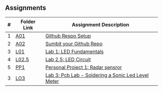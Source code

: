 ## Assignments

|  #  | Folder Link | Assignment Description |
| :-: | ----------- | ---------------------- |
|  1  | [A01](./A01/README.md)     | [Github Respo Setup](./A01/README.md)|
|  2  | [A02](./A02/README.md)     | [Sumbit your Github Repo](./A02/README.md)|
|  3  | [L01](./L01/README.md)     | [Lab 1: LED Fundamentals](./L01/README.md)|
|  4  | [L02.5](./L02.5/README.md)     | [Lab 2.5: LED Circuit](./L02.5/README.md)|
|  5  | [PP1](./PP1/README.md)     | [Personal Project 1: Radar sensror](./PP1/README.md)|
|  3  | [LO3](./LO3/README.md)     | [Lab 3: Pcb Lab - Soldering a Sonic Led Level Meter](./LO3/README.md)|

